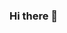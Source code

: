 ### Hi there 👋



<!--
**HusseinWinza/HusseinWinza** is a ✨ _special_ ✨ repository because its `README.md` (this file) appears on your GitHub profile.


## Core skills & specialization

- **Business domains**: 
- **Web Design**: 
- **Web Development**: 
- **Web Maintainace**: 
- **Test Automation**:
Here are some ideas to get you started:

- 🔭 I’m currently working on ...
- 🌱 I’m currently learning ...
- 👯 I’m looking to collaborate on ...
- 🤔 I’m looking for help with ...
- 💬 Ask me about ...
- 📫 How to reach me: ...
- 😄 Pronouns: ...
- ⚡ Fun fact: ...
-->
